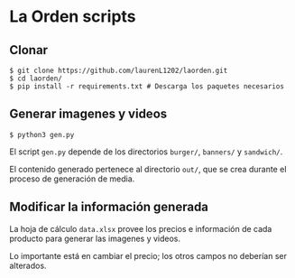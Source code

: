 # La Orden scripts

## Clonar
```
$ git clone https://github.com/laurenL1202/laorden.git
$ cd laorden/
$ pip install -r requirements.txt # Descarga los paquetes necesarios
```

## Generar imagenes y videos
```
$ python3 gen.py
```
El script `gen.py` depende de los directorios `burger/`, `banners/` y `sandwich/`.

El contenido generado pertenece al directorio `out/`, que se crea durante el proceso de generación de media.

## Modificar la información generada
La hoja de cálculo `data.xlsx` provee los precios e información de cada producto para generar las imagenes y videos.

Lo importante está en cambiar el precio; los otros campos no deberían ser alterados.
